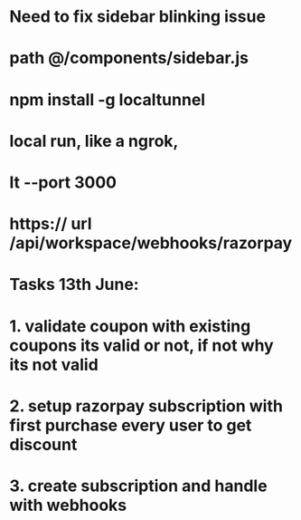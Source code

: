 # Need to fix sidebar blinking issue

# path @/components/sidebar.js

# npm install -g localtunnel

# local run, like a ngrok,

# lt --port 3000

# https:// url /api/workspace/webhooks/razorpay

# Tasks 13th June:

# 1. validate coupon with existing coupons its valid or not, if not why its not valid

# 2. setup razorpay subscription with first purchase every user to get discount

# 3. create subscription and handle with webhooks
